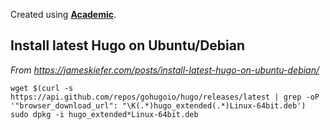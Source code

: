 Created using [**Academic**](https://github.com/gcushen/hugo-academic).

## Install latest Hugo on Ubuntu/Debian
_From https://jameskiefer.com/posts/install-latest-hugo-on-ubuntu-debian/_

```
wget $(curl -s https://api.github.com/repos/gohugoio/hugo/releases/latest | grep -oP '"browser_download_url": "\K(.*)hugo_extended(.*)Linux-64bit.deb')
sudo dpkg -i hugo_extended*Linux-64bit.deb
```


